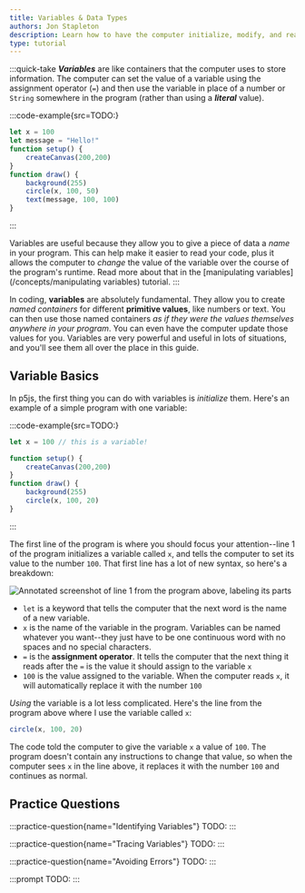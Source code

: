 ```yaml
---
title: Variables & Data Types
authors: Jon Stapleton
description: Learn how to have the computer initialize, modify, and read the values of `number` and `String` variables. This tutorial covers the `=` assignment operator, the `let` keyword, and the difference between objects like Sprites and primitive variables
type: tutorial
---
```

:::quick-take
***Variables*** are like containers that the computer uses to store information. The computer can set the value of a variable using the assignment operator (`=`) and then use the variable in place of a number or `String` somewhere in the program (rather than using a ***literal*** value).

:::code-example{src=TODO:}
```javascript
let x = 100
let message = "Hello!"
function setup() {
	createCanvas(200,200)
}
function draw() {
	background(255)
	circle(x, 100, 50)
	text(message, 100, 100)
}
```
:::

Variables are useful because they allow you to give a piece of data a *name* in your program. This can help make it easier to read your code, plus it allows the computer to *change* the value of the variable over the course of the program's runtime. Read more about that in the [manipulating variables](/concepts/manipulating variables) tutorial.
:::

In coding, **variables** are absolutely fundamental. They allow you to create *named containers* for different **primitive values**, like numbers or text. You can then use those named containers *as if they were the values themselves anywhere in your program*. You can even have the computer update those values for you. Variables are very powerful and useful in lots of situations, and you'll see them all over the place in this guide.

## Variable Basics

In p5js, the first thing you can do with variables is *initialize* them. Here's an example of a simple program with one variable:

:::code-example{src=TODO:}
```js
let x = 100 // this is a variable!

function setup() {
	createCanvas(200,200)
}
function draw() {
	background(255)
	circle(x, 100, 20)
}
```
:::

The first line of the program is where you should focus your attention--line 1 of the program initializes a variable called `x`, and tells the computer to set its value to the number `100`. That first line has a lot of new syntax, so here's a breakdown:

![Annotated screenshot of line 1 from the program above, labeling its parts](TODO:)

- `let` is a keyword that tells the computer that the next word is the name of a new variable.
- `x` is the name of the variable in the program. Variables can be named whatever you want--they just have to be one continuous word with no spaces and no special characters.
- `=` is the **assignment operator**. It tells the computer that the next thing it reads after the `=` is the value it should assign to the variable `x`
- `100` is the value assigned to the variable. When the computer reads `x`, it will automatically replace it with the number `100`

*Using* the variable is a lot less complicated. Here's the line from the program above where I use the variable called `x`:

```js
circle(x, 100, 20)
```

The code told the computer to give the variable `x` a value of `100`. The program doesn't contain any instructions to change that value, so when the computer sees `x` in the line above, it replaces it with the number `100` and continues as normal.

## Practice Questions

:::practice-question{name="Identifying Variables"}
TODO:
:::

:::practice-question{name="Tracing Variables"}
TODO:
:::

:::practice-question{name="Avoiding Errors"}
TODO:
:::

:::prompt
TODO:
:::